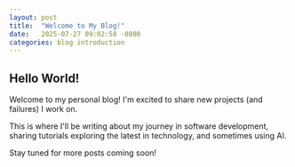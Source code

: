 ```yaml
---
layout: post
title:  "Welcome to My Blog!"
date:   2025-07-27 09:02:58 -0800
categories: blog introduction
---
```


## Hello World!

Welcome to my personal blog! I'm excited to share new projects (and failures) I work on.

This is where I'll be writing about my journey in software development, sharing tutorials exploring the latest in technology, and sometimes using AI.

Stay tuned for more posts coming soon!
